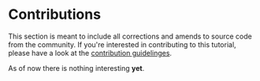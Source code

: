 # Contributions

This section is meant to include all corrections and amends to source code from the community.
If you're interested in contributing to this tutorial, please have a look at the [contribution guidelinges](https://github.com/theimowski/SuaveMusicStore/tree/v{{book.version}}/CONTRIBUTING.md).


As of now there is nothing interesting **yet**.